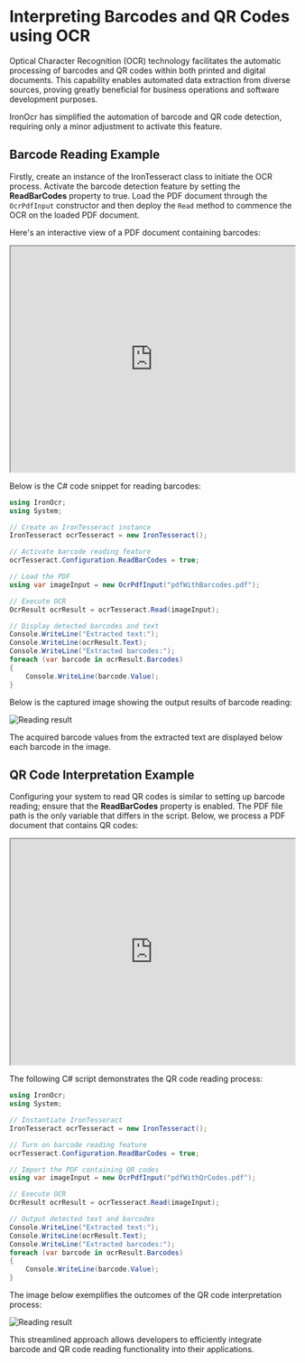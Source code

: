 # Interpreting Barcodes and QR Codes using OCR

Optical Character Recognition (OCR) technology facilitates the automatic processing of barcodes and QR codes within both printed and digital documents. This capability enables automated data extraction from diverse sources, proving greatly beneficial for business operations and software development purposes.

IronOcr has simplified the automation of barcode and QR code detection, requiring only a minor adjustment to activate this feature.

## Barcode Reading Example

Firstly, create an instance of the IronTesseract class to initiate the OCR process. Activate the barcode detection feature by setting the **ReadBarCodes** property to true. Load the PDF document through the `OcrPdfInput` constructor and then deploy the `Read` method to commence the OCR on the loaded PDF document.

Here's an interactive view of a PDF document containing barcodes:

<iframe loading="lazy" src="https://ironsoftware.com/static-assets/ocr/how-to/barcodes/pdfWithBarcodes.pdf#view=fit" width="100%" height="400px"></iframe>

Below is the C# code snippet for reading barcodes:

```cs
using IronOcr;
using System;

// Create an IronTesseract instance
IronTesseract ocrTesseract = new IronTesseract();

// Activate barcode reading feature
ocrTesseract.Configuration.ReadBarCodes = true;

// Load the PDF
using var imageInput = new OcrPdfInput("pdfWithBarcodes.pdf");

// Execute OCR
OcrResult ocrResult = ocrTesseract.Read(imageInput);

// Display detected barcodes and text
Console.WriteLine("Extracted text:");
Console.WriteLine(ocrResult.Text);
Console.WriteLine("Extracted barcodes:");
foreach (var barcode in ocrResult.Barcodes)
{
    Console.WriteLine(barcode.Value);
}
```

Below is the captured image showing the output results of barcode reading:

<div class="content-img-align-center">
    <div class="center-image-wrapper">
         <img src="https://ironsoftware.com/static-assets/ocr/how-to/barcodes/read-barcodes.webp" alt="Reading result" class="img-responsive add-shadow">
    </div>
</div>

The acquired barcode values from the extracted text are displayed below each barcode in the image.

## QR Code Interpretation Example

Configuring your system to read QR codes is similar to setting up barcode reading; ensure that the **ReadBarCodes** property is enabled. The PDF file path is the only variable that differs in the script. Below, we process a PDF document that contains QR codes:

<iframe loading="lazy" src="https://ironsoftware.com/static-assets/ocr/how-to/barcodes/pdfWithQrCodes.pdf#view=fit" width="100%" height="400px"></iframe>

The following C# script demonstrates the QR code reading process:

```cs
using IronOcr;
using System;

// Instantiate IronTesseract
IronTesseract ocrTesseract = new IronTesseract();

// Turn on barcode reading feature
ocrTesseract.Configuration.ReadBarCodes = true;

// Import the PDF containing QR codes
using var imageInput = new OcrPdfInput("pdfWithQrCodes.pdf");

// Execute OCR
OcrResult ocrResult = ocrTesseract.Read(imageInput);

// Output detected text and barcodes
Console.WriteLine("Extracted text:");
Console.WriteLine(ocrResult.Text);
Console.WriteLine("Extracted barcodes:");
foreach (var barcode in ocrResult.Barcodes)
{
    Console.WriteLine(barcode.Value);
}
```

The image below exemplifies the outcomes of the QR code interpretation process:

<div class="content-img-align-center">
    <div class="center-image-wrapper">
         <img src="https://ironsoftware.com/static-assets/ocr/how-to/barcodes/read-qr-codes.webp" alt="Reading result" class="img-responsive add-shadow">
    </div>
</div>

This streamlined approach allows developers to efficiently integrate barcode and QR code reading functionality into their applications.